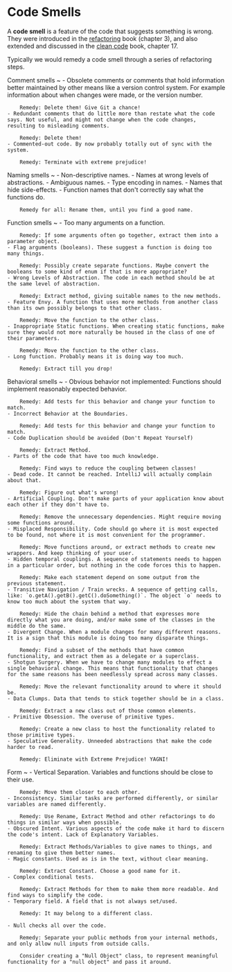 # Code Smells

A **code smell** is a feature of the code that suggests something is wrong. They were introduced in the [refactoring](https://learning.oreilly.com/library/view/refactoring-improving-the/9780134757681/ch03.xhtml) book (chapter 3), and also extended and discussed in the [clean code](https://learning.oreilly.com/library/view/clean-code/9780136083238/chapter17.html) book, chapter 17.

Typically we would remedy a code smell through a series of refactoring steps.

Comment smells
  ~ - Obsolete comments or comments that hold information better maintained by other means like a version control system. For example information about when changes were made, or the version number.

        Remedy: Delete them! Give Git a chance!
    - Redundant comments that do little more than restate what the code says. Not useful, and might not change when the code changes, resulting to misleading comments.

        Remedy: Delete them!
    - Commented-out code. By now probably totally out of sync with the system.

        Remedy: Terminate with extreme prejudice!

Naming smells
  ~ - Non-descriptive names.
    - Names at wrong levels of abstractions.
    - Ambiguous names.
    - Type encoding in names.
    - Names that hide side-effects.
    - Function names that don't correctly say what the functions do.

        Remedy for all: Rename them, until you find a good name.

Function smells
  ~ - Too many arguments on a function.

        Remedy: If some arguments often go together, extract them into a parameter object.
    - Flag arguments (booleans). These suggest a function is doing too many things.

        Remedy: Possibly create separate functions. Maybe convert the booleans to some kind of enum if that is more appropriate?
    - Wrong Levels of Abstraction. The code in each method should be at the same level of abstraction.

        Remedy: Extract method, giving suitable names to the new methods.
    - Feature Envy. A function that uses more methods from another class than its own possibly belongs to that other class.

        Remedy: Move the function to the other class.
    - Inappropriate Static functions. When creating static functions, make sure they would not more naturally be housed in the class of one of their parameters.

        Remedy: Move the function to the other class.
    - Long function. Probably means it is doing way too much.

        Remedy: Extract till you drop!

Behavioral smells
  ~ - Obvious behavior not implemented: Functions should implement reasonably expected behavior.

        Remedy: Add tests for this behavior and change your function to match.
    - Incorrect Behavior at the Boundaries.

        Remedy: Add tests for this behavior and change your function to match.
    - Code Duplication should be avoided (Don't Repeat Yourself)

        Remedy: Extract Method.
    - Parts of the code that have too much knowledge.

        Remedy: Find ways to reduce the coupling between classes!
    - Dead code. It cannot be reached. IntelliJ will actually complain about that.

        Remedy: Figure out what's wrong!
    - Artificial Coupling. Don't make parts of your application know about each other if they don't have to.

        Remedy: Remove the unnecessary dependencies. Might require moving some functions around.
    - Misplaced Responsibility. Code should go where it is most expected to be found, not where it is most convenient for the programmer.

        Remedy: Move functions around, or extract methods to create new wrappers. And keep thinking of your user.
    - Hidden temporal couplings. A sequence of statements needs to happen in a particular order, but nothing in the code forces this to happen.

        Remedy: Make each statement depend on some output from the previous statement.
    - Transitive Navigation / Train wrecks. A sequence of getting calls, like: `o.getA().getB().getC().doSomething()`. The object `o` needs to know too much about the system that way.

        Remedy: Hide the chain behind a method that expresses more directly what you are doing, and/or make some of the classes in the middle do the same.
    - Divergent Change. When a module changes for many different reasons. It is a sign that this module is doing too many disparate things.

        Remedy: Find a subset of the methods that have common functionality, and extract them as a delegate or a superclass.
    - Shotgun Surgery. When we have to change many modules to effect a single behavioral change. This means that functionality that changes for the same reasons has been needlessly spread across many classes.

        Remedy: Move the relevant functionality around to where it should be.
    - Data Clumps. Data that tends to stick together should be in a class.

        Remedy: Extract a new class out of those common elements.
    - Primitive Obsession. The overuse of primitive types.

        Remedy: Create a new class to host the functionality related to those primitive types.
    - Speculative Generality. Unneeded abstractions that make the code harder to read.

        Remedy: Eliminate with Extreme Prejudice! YAGNI!

Form
  ~ - Vertical Separation. Variables and functions should be close to their use.

        Remedy: Move them closer to each other.
    - Inconsistency. Similar tasks are performed differently, or similar variables are named differently.

        Remedy: Use Rename, Extract Method and other refactorings to do things in similar ways when possible.
    - Obscured Intent. Various aspects of the code make it hard to discern the code's intent. Lack of Explanatory Variables.

        Remedy: Extract Methods/Variables to give names to things, and renaming to give them better names.
    - Magic constants. Used as is in the text, without clear meaning.

        Remedy: Extract Constant. Choose a good name for it.
    - Complex conditional tests.

        Remedy: Extract Methods for them to make them more readable. And find ways to simplify the code.
    - Temporary field. A field that is not always set/used.

        Remedy: It may belong to a different class.

    - Null checks all over the code.

        Remedy: Separate your public methods from your internal methods, and only allow null inputs from outside calls.

        Consider creating a "Null Object" class, to represent meaningful functionality for a "null object" and pass it around.

